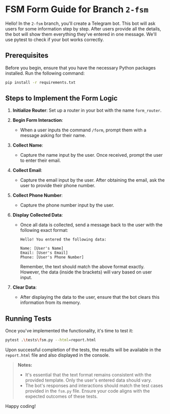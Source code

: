 # FSM Form Guide for Branch `2-fsm`

Hello! In the `2-fsm` branch, you'll create a Telegram bot. This bot will ask users for some information step by step. After users provide all the details, the bot will show them everything they've entered in one message. We'll use pytest to check if your bot works correctly.

## Prerequisites

Before you begin, ensure that you have the necessary Python packages installed. Run the following command:

```bash
pip install -r requirements.txt
```

## Steps to Implement the Form Logic

1. **Initialize Router**: Set up a router in your bot with the name `form_router`.

2. **Begin Form Interaction**: 
    - When a user inputs the command `/form`, prompt them with a message asking for their name.

3. **Collect Name**: 
    - Capture the name input by the user. Once received, prompt the user to enter their email.

4. **Collect Email**: 
    - Capture the email input by the user. After obtaining the email, ask the user to provide their phone number.

5. **Collect Phone Number**: 
    - Capture the phone number input by the user.

6. **Display Collected Data**: 
    - Once all data is collected, send a message back to the user with the following exact format:
      ```
      Hello! You entered the following data:
      
      Name: [User's Name]
      Email: [User's Email]
      Phone: [User's Phone Number]
      ```
      Remember, the text should match the above format exactly. However, the data (inside the brackets) will vary based on user input.

7. **Clear Data**:
    - After displaying the data to the user, ensure that the bot clears this information from its memory.

## Running Tests

Once you've implemented the functionality, it's time to test it:

```bash
pytest .\tests\fsm.py --html=report.html
```

Upon successful completion of the tests, the results will be available in the `report.html` file and also displayed in the console.

> **Notes:**
> - It's essential that the text format remains consistent with the provided template. Only the user's entered data should vary.
> - The bot's responses and interactions should match the test cases provided in the `fsm.py` file. Ensure your code aligns with the expected outcomes of these tests.

Happy coding!